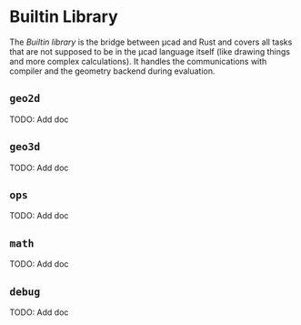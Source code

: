# Builtin Library

The *Builtin library* is the bridge between µcad and Rust and covers all tasks that are not supposed to be in the µcad
language itself (like drawing things and more complex calculations). It handles the communications with compiler and
the geometry backend during evaluation.

## `geo2d`

TODO: Add doc

## `geo3d`

TODO: Add doc

## `ops`

TODO: Add doc

## `math`

TODO: Add doc

## `debug`

TODO: Add doc
